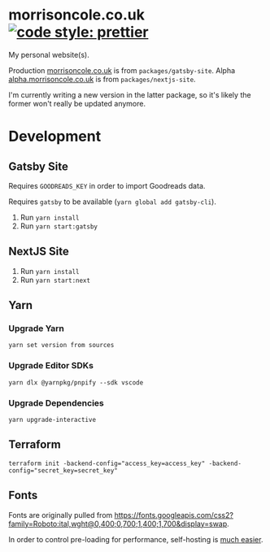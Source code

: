 # morrisoncole.co.uk [![code style: prettier](https://img.shields.io/badge/code_style-prettier-ff69b4.svg?style=flat-square)](https://github.com/prettier/prettier)

My personal website(s).

Production [morrisoncole.co.uk](https://morrisoncole.co.uk) is from
`packages/gatsby-site`. Alpha
[alpha.morrisoncole.co.uk](https://alpha.morrisoncole.co.uk) is from
`packages/nextjs-site`.

I'm currently writing a new version in the latter package, so it's likely the
former won't really be updated anymore.

# Development

## Gatsby Site

Requires `GOODREADS_KEY` in order to import Goodreads data.

Requires `gatsby` to be available (`yarn global add gatsby-cli`).

1. Run `yarn install`
2. Run `yarn start:gatsby`

## NextJS Site

1. Run `yarn install`
2. Run `yarn start:next`

## Yarn

### Upgrade Yarn

`yarn set version from sources`

### Upgrade Editor SDKs

`yarn dlx @yarnpkg/pnpify --sdk vscode`

### Upgrade Dependencies

`yarn upgrade-interactive`

## Terraform

`terraform init -backend-config="access_key=access_key" -backend-config="secret_key=secret_key"`

## Fonts

Fonts are originally pulled from https://fonts.googleapis.com/css2?family=Roboto:ital,wght@0,400;0,700;1,400;1,700&display=swap.

In order to control pre-loading for performance, self-hosting is [much easier](https://leerob.io/blog/fonts).
